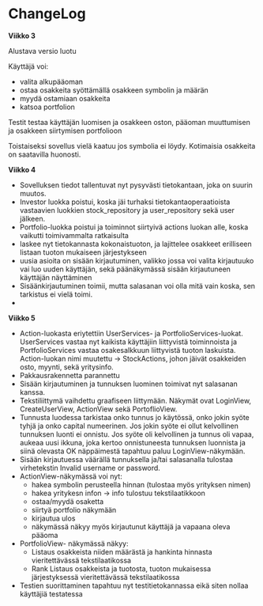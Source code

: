 # ChangeLog

**Viikko 3**

Alustava versio luotu

Käyttäjä voi: 
- valita alkupääoman
- ostaa osakkeita syöttämällä osakkeen symbolin ja määrän
- myydä ostamiaan osakkeita
- katsoa portfolion

Testit testaa käyttäjän luomisen ja osakkeen oston, pääoman muuttumisen ja osakkeen siirtymisen portfolioon

Toistaiseksi sovellus vielä kaatuu jos symbolia ei löydy. Kotimaisia osakkeita on saatavilla huonosti.

**Viikko 4**

- Sovelluksen tiedot tallentuvat nyt pysyvästi tietokantaan, joka on suurin muutos.
- Investor luokka poistui, koska jäi turhaksi tietokantaoperaatioista vastaavien luokkien stock_repository ja user_repository sekä user jälkeen.
- Portfolio-luokka poistui ja toiminnot siirtyivä actions luokan alle, koska vaikutti toimivammalta ratkaisulta
- laskee nyt tietokannasta kokonaistuoton, ja lajittelee osakkeet erilliseen listaan tuoton mukaiseen järjestykseen
- uusia asioita on sisään kirjautuminen, valikko jossa voi valita kirjautuuko vai luo uuden käyttäjän, sekä päänäkymässä sisään kirjautuneen käyttäjän näyttäminen
- Sisäänkirjautuminen toimii, mutta salasanan voi olla mitä vain koska, sen tarkistus ei vielä toimi.
- 

**Viikko 5**
- Action-luokasta eriytettiin UserServices- ja PortfolioServices-luokat. UserServices vastaa nyt kaikista käyttäjiin liittyvistä toiminnoista ja PortfolioServices vastaa osakesalkkuun liittyvistä tuoton laskuista. Action-luokan nimi muutettu -> StockActions, johon jäivät osakkeiden osto, myynti, sekä yritysinfo.
- Pakkausrakennetta parannettu
- Sisään kirjautuminen ja tunnuksen luominen toimivat nyt salasanan kanssa.
- Tekstiliittymä vaihdettu graafiseen liittymään. Näkymät ovat LoginView, CreateUserView, ActionView sekä PortoflioView.
- Tunnusta luodessa tarkistaa onko tunnus jo käytössä, onko jokin syöte tyhjä ja onko capital numeerinen. Jos jokin syöte ei ollut kelvollinen tunnuksen luonti ei onnistu. Jos syöte oli kelvollinen ja tunnus oli vapaa, aukeaa uusi ikkuna, joka kertoo onnistuneesta tunnuksen luonnista ja siinä olevasta OK näppäimestä tapahtuu paluu LoginView-näkymään.
- Sisään kirjautuessa väärällä tunnuksella ja/tai salasanalla tulostaa virhetekstin Invalid username or password.
- ActionView-näkymässä voi nyt:
  - hakea symbolin perusteella hinnan (tulostaa myös yrityksen nimen) 
  - hakea yritykesn infon
    -> info tulostuu tekstilaatikkoon 
  - ostaa/myydä osaketta 
  - siirtyä portfolio näkymään
  - kirjautua ulos
  - näkymässä näkyy myös kirjautunut käyttäjä ja vapaana oleva pääoma
 - PortfolioView- näkymässä näkyy:
    - Listaus osakkeista niiden määrästä ja hankinta hinnasta vieritettävässä tekstilaatikossa
    - Rank Listaus osakkeista ja tuotosta, tuoton mukaisessa järjestyksessä vieritettävässä tekstilaatikossa
- Testien suorittaminen tapahtuu nyt testitietokannassa eikä siten nollaa käyttäjiä testatessa


